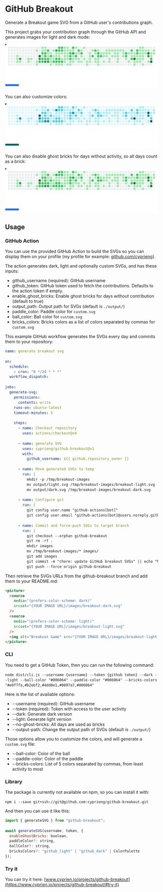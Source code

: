 # GitHub Breakout

Generate a Breakout game SVG from a GitHub user's contributions graph.

This project grabs your contribution graph through the GitHub API and generates images for light and dark mode:

<picture>
  <source
    media="(prefers-color-scheme: dark)"
    srcset="example/dark.svg"
  />
  <source
    media="(prefers-color-scheme: light)"
    srcset="example/light.svg"
  />
  <img alt="Breakout Game" src="example/light.svg" />
</picture>

You can also customize colors:

<picture>
  <source
    media="(prefers-color-scheme: dark)"
    srcset="example/custom-dark.svg"
  />
  <source
    media="(prefers-color-scheme: light)"
    srcset="example/custom-light.svg"
  />
  <img alt="Breakout Game" src="example/custom-light.svg" />
</picture>

You can also disable ghost bricks for days without activity, so all days count as a brick:

<picture>
  <source
    media="(prefers-color-scheme: dark)"
    srcset="example/dark-no-ghost.svg"
  />
  <source
    media="(prefers-color-scheme: light)"
    srcset="example/light-no-ghost.svg"
  />
  <img alt="Breakout Game" src="example/light-no-ghost.svg" />
</picture>

## Usage

### GitHub Action

You can use the provided GitHub Action to build the SVGs so you can display them on your profile (my profile for example: [github.com/cyprieng](https://github.com/cyprieng)).

The action generates dark, light and optionally custom SVGs, and has these inputs:

- github_username (required): GitHub username
- github_token: GitHub token used to fetch the contributions. Defaults to the action token if empty.
- enable_ghost_bricks: Enable ghost bricks for days without contribution (default to true)
- output_path: Output path for SVGs (default is `./output/`)
- paddle_color: Paddle color for `custom.svg`
- ball_color: Ball color for `custom.svg`
- bricks_colors: Bricks colors as a list of colors separated by commas for `custom.svg`

This example GitHub workflow generates the SVGs every day and commits them to your repository:

```yaml
name: generate breakout svg

on:
  schedule:
    - cron: "0 */24 * * *"
  workflow_dispatch:

jobs:
  generate-svg:
    permissions:
      contents: write
    runs-on: ubuntu-latest
    timeout-minutes: 5

    steps:
      - name: Checkout repository
        uses: actions/checkout@v4

      - name: generate SVG
        uses: cyprieng/github-breakout@v1
        with:
          github_username: ${{ github.repository_owner }}

      - name: Move generated SVGs to temp
        run: |
          mkdir -p /tmp/breakout-images
          mv output/light.svg /tmp/breakout-images/breakout-light.svg
          mv output/dark.svg /tmp/breakout-images/breakout-dark.svg

      - name: Configure git
        run: |
          git config user.name "github-actions[bot]"
          git config user.email "github-actions[bot]@users.noreply.github.com"

      - name: Commit and force-push SVGs to target branch
        run: |
          git checkout --orphan github-breakout
          git rm -rf .
          mkdir images
          mv /tmp/breakout-images/* images/
          git add images
          git commit -m "chore: update GitHub breakout SVGs" || echo "No changes to commit"
          git push --force origin github-breakout
```

Then retrieve the SVGs URLs from the github-breakout branch and add them to your README.md:

```html
<picture>
  <source
    media="(prefers-color-scheme: dark)"
    srcset="{YOUR IMAGE URL}/images/breakout-dark.svg"
  />
  <source
    media="(prefers-color-scheme: light)"
    srcset="{YOUR IMAGE URL}/images/breakout-light.svg"
  />
  <img alt="Breakout Game" src="{YOUR IMAGE URL}/images/breakout-light.svg" />
</picture>
```

### CLI

You need to get a GitHub Token, then you can run the following command:

`node dist/cli.js --username {username} --token {github token} --dark --light --ball-color "#006064" --paddle-color "#006064" --bricks-colors "#e0f7fa,#b2ebf2,#4dd0e1,#0097a7,#006064"`

Here is the list of available options:

- --username (required): GitHub username
- --token (required): Token with access to the user activity
- --dark: Generate dark version
- --light: Generate light version
- --no-ghost-bricks: All days are used as bricks
- --output-path: Change the output path of SVGs (default is `./output/`)

Those options allow you to customize the colors, and will generate a `custom.svg` file:

- --ball-color: Color of the ball
- --paddle-color: Color of the paddle
- --bricks-colors: List of 5 colors separated by commas, from least activity to most

### Library

The package is currently not available on npm, so you can install it with:

`npm i --save git+ssh://git@github.com:cyprieng/github-breakout.git`

And then you can use it like this:

```javascript
import { generateSVG } from "github-breakout";

await generateSVG(username, token, {
  enableGhostBricks: boolean,
  paddleColor?: string,
  ballColor?: string,
  bricksColors?: "github_light" | "github_dark" | ColorPalette
});
```

### Try it

You can try it here: [www.cyprien.io/projects/github-breakout](https://www.cyprien.io/projects/github-breakout/#try-it)
